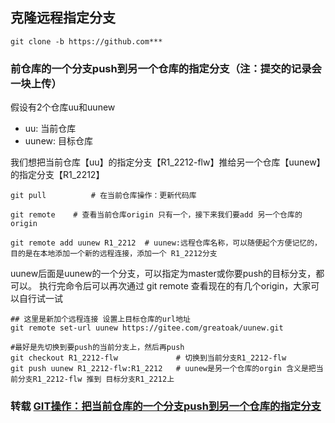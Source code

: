 ## 克隆远程指定分支
```
git clone -b https://github.com***
```

### 前仓库的一个分支push到另一个仓库的指定分支（注：提交的记录会一块上传）
假设有2个仓库uu和uunew
* uu: 当前仓库         
* uunew: 目标仓库

我们想把当前仓库【uu】的指定分支【R1_2212-flw】推给另一个仓库【uunew】的指定分支【R1_2212】
```
git pull          # 在当前仓库操作：更新代码库
```
```
git remote    # 查看当前仓库origin 只有一个，接下来我们要add 另一个仓库的origin
```

```
git remote add uunew R1_2212  # uunew:远程仓库名称，可以随便起个方便记忆的， 目的是在本地添加一个新的远程连接，添加一个 R1_2212分支
```
uunew后面是uunew的一个分支，可以指定为master或你要push的目标分支，都可以。  执行完命令后可以再次通过 git remote 查看现在的有几个origin，大家可以自行试一试

```
## 这里是新加个远程连接 设置上目标仓库的url地址
git remote set-url uunew https://gitee.com/greatoak/uunew.git
```

```
#最好是先切换到要push的当前分支上，然后再push
git checkout R1_2212-flw             # 切换到当前分支R1_2212-flw
git push uunew R1_2212-flw:R1_2212   # uunew是另一个仓库的orgin 含义是把当前分支R1_2212-flw 推到 目标分支R1_2212上
```

### 转载 [GIT操作：把当前仓库的一个分支push到另一个仓库的指定分支](https://blog.csdn.net/gct/article/details/128415329?spm=1001.2101.3001.6650.1&utm_medium=distribute.pc_relevant.none-task-blog-2%7Edefault%7ECTRLIST%7ERate-1-128415329-blog-122924844.235%5Ev32%5Epc_relevant_increate_t0_download_v2&depth_1-utm_source=distribute.pc_relevant.none-task-blog-2%7Edefault%7ECTRLIST%7ERate-1-128415329-blog-122924844.235%5Ev32%5Epc_relevant_increate_t0_download_v2&utm_relevant_index=2)
